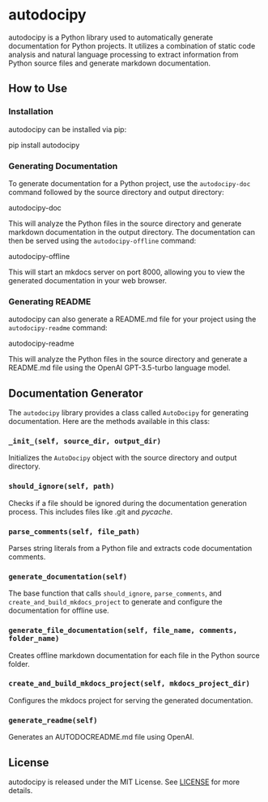 # autodocipy

autodocipy is a Python library used to automatically generate documentation for Python projects. It utilizes a combination of static code analysis and natural language processing to extract information from Python source files and generate markdown documentation.

## How to Use

### Installation

autodocipy can be installed via pip:


pip install autodocipy


### Generating Documentation

To generate documentation for a Python project, use the `autodocipy-doc` command followed by the source directory and output directory:


autodocipy-doc


This will analyze the Python files in the source directory and generate markdown documentation in the output directory. The documentation can then be served using the `autodocipy-offline` command:


autodocipy-offline


This will start an mkdocs server on port 8000, allowing you to view the generated documentation in your web browser.

### Generating README

autodocipy can also generate a README.md file for your project using the `autodocipy-readme` command:


autodocipy-readme


This will analyze the Python files in the source directory and generate a README.md file using the OpenAI GPT-3.5-turbo language model.

## Documentation Generator

The `autodocipy` library provides a class called `AutoDocipy` for generating documentation. Here are the methods available in this class:

### `_init_(self, source_dir, output_dir)`

Initializes the `AutoDocipy` object with the source directory and output directory.

### `should_ignore(self, path)`

Checks if a file should be ignored during the documentation generation process. This includes files like .git and _pycache_.

### `parse_comments(self, file_path)`

Parses string literals from a Python file and extracts code documentation comments.

### `generate_documentation(self)`

The base function that calls `should_ignore`, `parse_comments`, and `create_and_build_mkdocs_project` to generate and configure the documentation for offline use.

### `generate_file_documentation(self, file_name, comments, folder_name)`

Creates offline markdown documentation for each file in the Python source folder.

### `create_and_build_mkdocs_project(self, mkdocs_project_dir)`

Configures the mkdocs project for serving the generated documentation.

### `generate_readme(self)`

Generates an AUTODOCREADME.md file using OpenAI.

## License

autodocipy is released under the MIT License. See [LICENSE](LICENSE) for more details.
